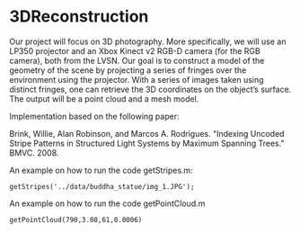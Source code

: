 # 3DReconstruction
Our project will focus on 3D photography. More specifically, we will use an LP350 projector and an Xbox Kinect v2 RGB-D camera (for the RGB camera), both from the LVSN. Our goal is to construct a model of the geometry of the scene by projecting a series of fringes over the environment using the projector. With a series of images taken using distinct fringes, one can retrieve the 3D coordinates on the object’s surface. The output will be a point cloud and a mesh model.

Implementation based on the following paper:

Brink, Willie, Alan Robinson, and Marcos A. Rodrigues. "Indexing Uncoded Stripe Patterns in Structured Light Systems by Maximum Spanning Trees." BMVC. 2008.

An example on how to run the code getStripes.m:

 ```
getStripes('../data/buddha_statue/img_1.JPG');
```

An example on how to run the code getPointCloud.m 

```
getPointCloud(790,3.08,61,0.0006)
```
